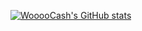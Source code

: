 

<!--
**WooooCash/WooooCash** is a ✨ _special_ ✨ repository because its `README.md` (this file) appears on your GitHub profile.

Here are some ideas to get you started:

- 🔭 I’m currently working on ...
- 🌱 I’m currently learning ...
- 👯 I’m looking to collaborate on ...
- 🤔 I’m looking for help with ...
- 💬 Ask me about ...
- 📫 How to reach me: ...
- 😄 Pronouns: ...
- ⚡ Fun fact: ...
-->

[![WooooCash's GitHub stats](https://github-readme-stats.vercel.app/api?username=WooooCash&count_private=true&theme=nord)](https://github.com/anuraghazra/github-readme-stats)

<!-- [![Top Langs](https://github-readme-stats.vercel.app/api/top-langs/?username=WooooCash&theme=nord)](https://github.com/anuraghazra/github-readme-stats) -->

